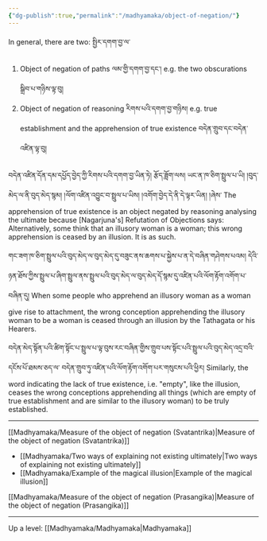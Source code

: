 ```yaml
---
{"dg-publish":true,"permalink":"/madhyamaka/object-of-negation/"}
---
```


In general, there are two: སྤྱིར་དགག་བྱ་ལ་
1. Object of negation of paths ལམ་གྱི་དགག་བྱ་དང་།
   e.g. the two obscurations སྒྲིབ་པ་གཉིས་ལྟ་བུ།
2. Object of negation of reasoning རིགས་པའི་དགག་བྱ་གཉིས།
   e.g. true establishment and the apprehension of true existence བདེན་གྲུབ་དང་བདེན་འཛིན་ལྟ་བུ།

བདེན་འཛིན་དོན་དམ་དཔྱོད་བྱེད་ཀྱི་རིགས་པའི་དགག་བྱ་ཡིན་ཏེ། 
རྩོད་ཟློག་ལས། ཡང་ན་ཁ་ཅིག་སྤྲུལ་པ་ཡི། །བུད་མེད་ལ་ནི་བུད་མེད་སྙམ། །ལོག་འཛིན་འབྱུང་བ་སྤྲུལ་པ་ཡིས། །འགོག་བྱེད་དེ་ནི་དེ་ལྟར་ཡིན། །ཞེས་
The apprehension of true existence is an object negated by reasoning analysing the ultimate because [Nagarjuna's] Refutation of Objections says: Alternatively, some think that an illusory woman is a woman; this wrong apprehension is ceased by an illusion. It is as such.

གང་ཟག་ཁ་ཅིག་སྤྲུལ་པའི་བུད་མེད་ལ་བུད་མེད་དུ་བཟུང་ནས་ཆགས་པ་སྐྱེས་པ་ན་དེ་བཞིན་གཤེགས་པའམ། 
དེའི་ཉན་ཐོས་ཀྱིས་སྤྲུལ་པ་ཞིག་སྤྲུལ་ནས་སྤྲུལ་པའི་བུད་མེད་ལ་བུད་མེད་དོ་སྙམ་དུ་འཛིན་པའི་ལོག་རྟོག་འགོག་པ་བཞིན་དུ། 
When some people who apprehend an illusory woman as a woman give rise to attachment, the wrong conception apprehending the illusory woman to be a woman is ceased through an illusion by the Tathagata or his Hearers.

བདེན་མེད་སྟོན་པའི་ཚིག་སྟོང་པ་སྤྲུལ་པ་ལྟ་བུས་རང་བཞིན་གྱིས་གྲུབ་པས་སྟོང་པའི་སྤྲུལ་པའི་བུད་མེད་འདྲ་བའི་དངོས་པོ་ཐམས་ཅད་ལ་
བདེན་གྲུབ་ཏུ་འཛིན་པའི་ལོག་རྟོག་འགོག་པར་གསུངས་པའི་ཕྱིར།
Similarly, the word indicating the lack of true existence, i.e. "empty", like the illusion, ceases the wrong conceptions apprehending all things (which are empty of true establishment and are similar to the illusory woman) to be truly established.

---
[[Madhyamaka/Measure of the object of negation (Svatantrika)\|Measure of the object of negation (Svatantrika)]]
- [[Madhyamaka/Two ways of explaining not existing ultimately\|Two ways of explaining not existing ultimately]]
- [[Madhyamaka/Example of the magical illusion\|Example of the magical illusion]]

[[Madhyamaka/Measure of the object of negation (Prasangika)\|Measure of the object of negation (Prasangika)]]

---
Up a level: [[Madhyamaka/Madhyamaka\|Madhyamaka]]